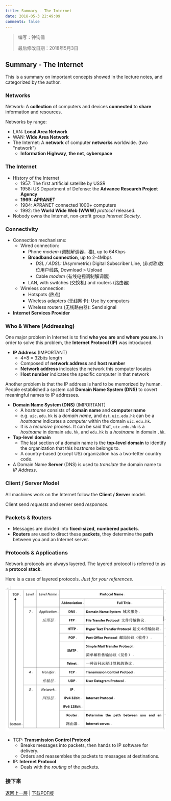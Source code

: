 ```yaml
---
title: Summary - The Internet
date: 2018-05-3 22:49:09
comments: false
---
```

> 编写：钟钧儒
>
> 最后修改日期：2018年5月3日

## Summary - The Internet

This is a summary on important concepts showed in the lecture notes, and categorized by the author.

### Networks

Network: A **collection** of computers and devices **connected** to **share** information and resources.

Networks by range:

* LAN: **Local Area Network**
* WAN: **Wide Area Network**
* The Internet: A **network** of computer **networks** worldwide. (two "network")
  * **Information Highway**, **the net**, **cyberspace**

### The Internet

* History of the Internet
  * 1957: The first artificial satellite by USSR
  * 1958: US Department of Defense: the **Advance Research Project Agency**
  * **1969: APRANET**
  * 1984: APRANET connected 1000+ computers
  * 1992: the **World Wide Web (WWW)** *protocol* released.
* Nobody owns the Internet, non-profit group *Internet Society*.

### Connectivity

* Connection mechanisms: 
  * Wired connection:
    * Phone *modem* (调制解调器，猫), up to 64Kbps
    * **Broadband connection**, up to 2-4Mbps
      * *DSL / ADSL:* (Asymmetric) Digital Subscriber Line, (非对称)数位用户线路, Download > Upload
      * Cable *modem* (有线电视调制解调器)
    * LAN, with switches (交换机) and routers (路由器)
  * Wireless connection:
    * Hotspots (热点)
    * Wireless adapters (无线网卡): Use by computers
    * Wireless routers (无线路由器): Send signal
* **Internet Services Provider**

### Who & Where (Addressing)

One major problem in Internet is to find **who you are** and **where you are**. In order to solve this problem, the **Internet Protocol (IP)** was introduced.

* **IP Address** (IMPORTANT)
  * 4*8 = 32bits length
  * Composed of **network address** and **host number**
  * **Network address** indicates the network this computer locates
  * **Host number** indicates the specific computer in that network

Another problem is that the IP address is hard to be memorized by human. People established a system call **Domain Name System (DNS)** to covert meaningful names to IP addresses.

* **Domain Name System (DNS)** (IMPORTANT)
  * A *hostname* consists of **domain name** and **computer name**
  * e.g. `uic.edu.hk` is a *domain name*, and `dst.uic.edu.hk` can be a *hostname* indicates a *computer* within the domain `uic.edu.hk`.
  * It is a *recursive* process. It can be said that, `uic.edu.hk` is a *hostname* in domain `edu.hk`, and `edu.hk` is a *hostname* in domain `.hk`.
* **Top-level domain**
  * The last section of a domain name is the **top-level domain** to identify the organization that this *hostname* belongs to.
  * A country-based (except US) organization has a two-letter country code.
* A Domain Name **Server** (DNS) is used to *translate* the domain name to *IP Address*.

### Client / Server Model

All machines work on the Internet follow the **Client / Server** model.

Client send *requests* and server send *responses*.

### Packets & Routers

* Messages are divided into **fixed-sized**, **numbered** **packets**.
* **Routers** are used to direct these **packets**, they determine the **path** between you and an Internet server.

### Protocols & Applications

Network protocols are always layered. The layered protocol is referred to as a **protocol stack**.

Here is a case of layered protocols. *Just for your references.*

![1525351078112](osi.png)

* TCP: **Transmission Control Protocol**
  * Breaks messages into packets, then hands to IP software for delivery.
  * Orders and reassembles the packets to messages at destinations.
* IP: **Internet Protocol**
  * Deals with the *routing* of the packets.

### 接下来

[返回上一层](../../) | [下载PDF版](the-internet.pdf)